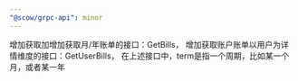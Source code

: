 ```yaml
---
"@scow/grpc-api": minor
---
```


增加获取加增加获取月/年账单的接口：GetBills，
增加获取账户账单以用户为详情维度的接口：GetUserBills，
在上述接口中，term是指一个周期，比如某一个月，或者某一年
